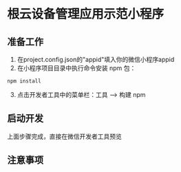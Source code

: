 # 根云设备管理应用示范小程序

## 准备工作
1. 在project.config.json的"appid"填入你的微信小程序appid
2. 在小程序项目目录中执行命令安装 npm 包：
```
npm install
```
3. 点击开发者工具中的菜单栏：工具 --> 构建 npm

## 启动开发
  上面步骤完成，直接在微信开发者工具预览

## 注意事项